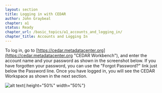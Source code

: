 ```yaml
---
layout: section
title: Logging in with CEDAR
author: John Graybeal
chapter: a1
status: Ready
chapter_url: /basic_topics/a1_accounts_and_logging_in/
chapter_title: Accounts and Logging In
---
```


To log in, go to [https://cedar.metadatacenter.org](https://cedar.metadatacenter.org "CEDAR Workbench"), and enter the account name and your password as shown in the screenshot below. If you have forgotten your password, you can use the "Forgot Password?" link just below the Password line. Once you have logged in, you will see the CEDAR Workspace as shown in the next section.

![alt text][login]{:height="50%" width="50%"}

[login]: https://github.com/metadatacenter/cedar-manual/raw/master/docs/assets/imgs/login.png "Sample Log-in Screen"
